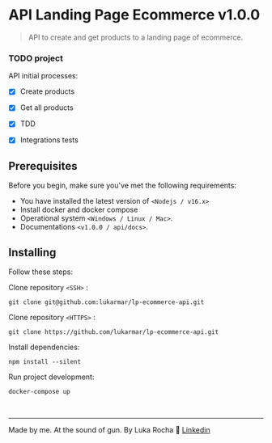 # API Landing Page Ecommerce v1.0.0 


> API to create and get products to a landing page of ecommerce.

### TODO project

API initial processes:

- [x] Create products
- [x] Get all products
- [x] TDD
- [x] Integrations tests


## Prerequisites

Before you begin, make sure you've met the following requirements:

* You have installed the latest version of `<Nodejs / v16.x>`
* Install docker and docker compose
* Operational system `<Windows / Linux / Mac>`. 
* Documentations `<v1.0.0 / api/docs>`.

## Installing

Follow these steps:

Clone repository `<SSH>` :
````
git clone git@github.com:lukarmar/lp-ecommerce-api.git
````

Clone repository `<HTTPS>` :
```
git clone https://github.com/lukarmar/lp-ecommerce-api.git
```

Install dependencies:
```
npm install --silent
```

Run project development:
```
docker-compose up 
```
</br>

---

Made by me. At the sound of gun. By Luka Rocha :wave: [Linkedin](https://www.linkedin.com/in/luka-martins/)
